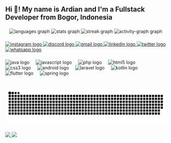 <h2 align="left">Hi 👋! My name is Ardian and I'm a Fullstack Developer from Bogor, Indonesia</h2>

###

<div align="center">
  <img src="https://github-readme-stats.vercel.app/api/top-langs?username=ALU-syntax&locale=en&hide_title=false&layout=compact&card_width=320&langs_count=5&theme=radical&hide_border=false" height="200" alt="languages graph"  />
  <img src="https://github-readme-stats.vercel.app/api?username=ALU-syntax&hide_title=false&hide_rank=true&show_icons=true&include_all_commits=true&count_private=true&disable_animations=false&theme=radical&locale=en&hide_border=false" height="180" alt="stats graph"  />
  <img src="https://streak-stats.demolab.com?user=ALU-syntax&locale=en&mode=daily&theme=radical&hide_border=false&border_radius=5" height="270" alt="streak graph"  />
  <img src="https://github-readme-activity-graph.vercel.app/graph?username=ALU-syntax&theme=redical&area=true" height="270" alt="activity-graph graph"  />
</div>

###

<div align="left">
  <a href="https://www.instagram.com/ardian_iqbal_/" target="_blank">
    <img src="https://img.shields.io/static/v1?message=Instagram&logo=instagram&label=&color=E4405F&logoColor=white&labelColor=&style=for-the-badge" height="35" alt="instagram logo"  />
  </a>
  <a href="https://discord.com/users/324212788916387840" target="_blank">
    <img src="https://img.shields.io/static/v1?message=Discord&logo=discord&label=&color=7289DA&logoColor=white&labelColor=&style=for-the-badge" height="35" alt="discord logo"  />
  </a>
  <a href="https://mail.google.com/mail/u/0/?view=cm&tf=1&fs=1&to=ardianiqbal40@gmail.com" target="_blank">
    <img src="https://img.shields.io/static/v1?message=Gmail&logo=gmail&label=&color=D14836&logoColor=white&labelColor=&style=for-the-badge" height="35" alt="gmail logo"  />
  </a>
  <a href="https://www.linkedin.com/in/ardianiqbal/" target="_blank">
    <img src="https://img.shields.io/static/v1?message=LinkedIn&logo=linkedin&label=&color=0077B5&logoColor=white&labelColor=&style=for-the-badge" height="35" alt="linkedin logo"  />
  </a>
  <a href="https://twitter.com/mengkerebe" target="_blank">
    <img src="https://img.shields.io/static/v1?message=Twitter&logo=twitter&label=&color=1DA1F2&logoColor=white&labelColor=&style=for-the-badge" height="35" alt="twitter logo"  />
  </a>
  <a href="	https://wa.me/087820969824" target="_blank">
    <img src="https://img.shields.io/static/v1?message=Whatsapp&logo=whatsapp&label=&color=25D366&logoColor=white&labelColor=&style=for-the-badge" height="35" alt="whatsapp logo"  />
  </a>
</div>

###

<div align="left">
  <img src="https://cdn.jsdelivr.net/gh/devicons/devicon/icons/java/java-original.svg" height="30" alt="java logo"  />
  <img width="12" />
  <img src="https://cdn.jsdelivr.net/gh/devicons/devicon/icons/javascript/javascript-original.svg" height="30" alt="javascript logo"  />
  <img width="12" />
  <img src="https://cdn.jsdelivr.net/gh/devicons/devicon/icons/php/php-original.svg" height="30" alt="php logo"  />
  <img width="12" />
  <img src="https://cdn.jsdelivr.net/gh/devicons/devicon/icons/html5/html5-original.svg" height="30" alt="html5 logo"  />
  <img width="12" />
  <img src="https://cdn.jsdelivr.net/gh/devicons/devicon/icons/css3/css3-original.svg" height="30" alt="css3 logo"  />
  <img width="12" />
  <img src="https://cdn.jsdelivr.net/gh/devicons/devicon/icons/android/android-original.svg" height="30" alt="android logo"  />
  <img width="12" />
  <img src="https://cdn.simpleicons.org/laravel/FF2D20" height="30" alt="laravel logo"  />
  <img width="12" />
  <img src="https://cdn.simpleicons.org/kotlin/7F52FF" height="30" alt="kotlin logo"  />
  <img width="12" />
  <img src="https://cdn.simpleicons.org/flutter/02569B" height="30" alt="flutter logo"  />
  <img width="12" />
  <img src="https://cdn.jsdelivr.net/gh/devicons/devicon/icons/spring/spring-original.svg" height="30" alt="spring logo"  />
</div>

###

<br clear="both">

<img src="https://raw.githubusercontent.com/ALU-syntax/ALU-syntax/output/snake.svg" alt="Snake animation" />

###

<a href="https://visitcount.itsvg.in">
  <img src="https://visitcount.itsvg.in/api?id=woodiechek&label=Profile%20Views&color=1&icon=0&pretty=true" />
</a>

<a href="https://visitcount.itsvg.in">
  <img src="https://visitcount.itsvg.in/api?id=woodiechek&label=Profile%20Views&color=12&icon=1&pretty=false" />
</a>

###
